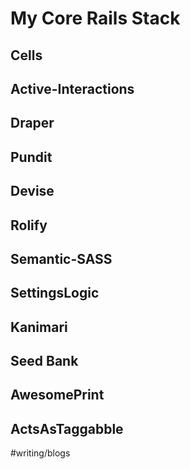 # My Core Rails Stack
## Cells

## Active-Interactions

## Draper

## Pundit

## Devise

## Rolify

## Semantic-SASS

## SettingsLogic

## Kanimari

## Seed Bank
## AwesomePrint
## ActsAsTaggabble



#writing/blogs
